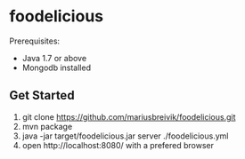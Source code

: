 foodelicious
============

Prerequisites:
- Java 1.7 or above
- Mongodb installed

Get Started
-----------

1. git clone https://github.com/mariusbreivik/foodelicious.git
2. mvn package
3. java -jar target/foodelicious.jar server ./foodelicious.yml
4. open http://localhost:8080/  with a prefered browser



